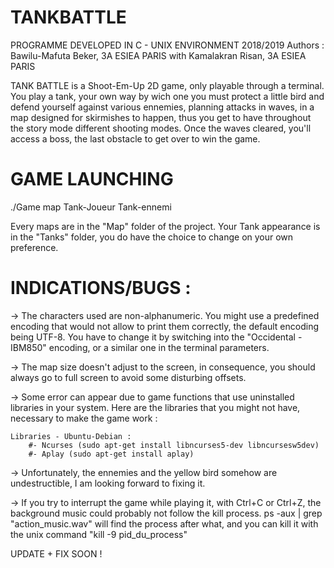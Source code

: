 # TANKBATTLE
PROGRAMME DEVELOPED IN C - UNIX ENVIRONMENT
2018/2019
Authors : Bawilu-Mafuta Beker, 3A ESIEA PARIS
with Kamalakran Risan, 3A ESIEA PARIS

TANK BATTLE is a Shoot-Em-Up 2D game, only playable through a terminal.
You play a tank, your own way by wich one you must protect a little bird and defend yourself against various ennemies, planning attacks in waves, 
in a map designed for skirmishes to happen, thus you get to have throughout the story mode different shooting modes.
Once the waves cleared, you'll access a boss, the last obstacle to get over to win the game.


# GAME LAUNCHING

./Game map Tank-Joueur Tank-ennemi

Every maps are in the "Map" folder of the project.
Your Tank appearance is in the "Tanks" folder, you do have the choice to change on your own preference.


# INDICATIONS/BUGS :

-> The characters used are non-alphanumeric. You might use a predefined encoding that would not allow to print them correctly, the default encoding being UTF-8.
You have to change it by switching into the "Occidental - IBM850" encoding, or a similar one in the terminal parameters.

-> The map size doesn't adjust to the screen, in consequence, you should always go to full screen to avoid some disturbing offsets.

-> Some error can appear due to game functions that use uninstalled libraries in your system. 
Here are the libraries that you might not have, necessary to make the game work :

	Libraries - Ubuntu-Debian :
		#- Ncurses (sudo apt-get install libncurses5-dev libncursesw5dev)
		#- Aplay (sudo apt-get install aplay)

-> Unfortunately, the ennemies and the yellow bird somehow are undestructible, I am looking forward to fixing it.

-> If you try to interrupt the game while playing it, with Ctrl+C or Ctrl+Z, the background music could probably not follow the kill process.
   ps -aux | grep "action_music.wav" will find the process after what, and you can kill it with the unix command "kill -9 pid_du_process"
   
UPDATE + FIX SOON !

